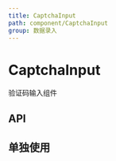 ```yaml
---
title: CaptchaInput
path: component/CaptchaInput
group: 数据录入
---
```


# CaptchaInput

验证码输入组件

## API

<API id="CaptchaInput"></API>

## 单独使用

<code src="./demo/Basic.tsx"></code>
